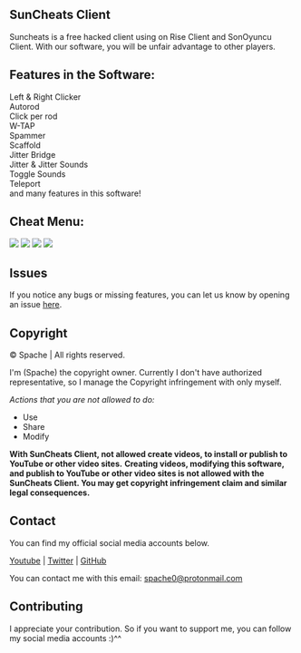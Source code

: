 ## SunCheats Client 

Suncheats is a free hacked client using on Rise Client and SonOyuncu Client. With our software, you will be unfair advantage to other players.

## Features in the Software:
Left & Right Clicker \
Autorod \
Click per rod \
W-TAP \
Spammer \
Scaffold \
Jitter Bridge \
Jitter & Jitter Sounds \
Toggle Sounds \
Teleport \
and many features in this software!

## Cheat Menu:
<img src="https://cdn.discordapp.com/attachments/774675489310507032/774675549661429820/unknown.png" />
<img src="https://cdn.discordapp.com/attachments/774675489310507032/774675572978483200/unknown.png" />
<img src="https://cdn.discordapp.com/attachments/774675489310507032/774675589403639838/unknown.png" />
<img src="https://cdn.discordapp.com/attachments/774675489310507032/774675618997600306/unknown.png" />

## Issues
If you notice any bugs or missing features, you can let us know by opening an issue [here](https://github.com/Spache0/SunCheats/issues).

## Copyright
©️ Spache | All rights reserved.

I'm (Spache) the copyright owner. Currently I don't have authorized representative, so I manage the Copyright infringement with only myself.

*Actions that you are not allowed to do:*

- Use
- Share
- Modify 

**With SunCheats Client, not allowed create videos, to install or publish to YouTube or other video sites.**
**Creating videos, modifying this software, and publish to YouTube or other video sites is not allowed with the SunCheats Client. You may get copyright infringement claim and similar legal consequences.**

## Contact
You can find my official social media accounts below.

[Youtube](https://www.youtube.com/spache02336) |
[Twitter](https://twitter.com/Spache0/) |
[GitHub](https://github.com/Spache0) 

You can contact me with this email: spache0@protonmail.com

## Contributing
I appreciate your contribution. So if you want to support me, you can follow my social media accounts :)^^
